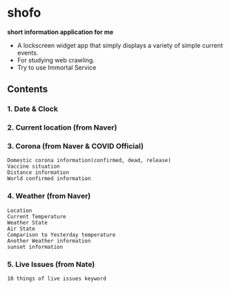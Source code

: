 # shofo
**short information application for me**

- A lockscreen widget app that simply displays a variety of simple current events.
- For studying web crawling.
- Try to use Immortal Service

## Contents
### 1. Date & Clock
### 2. Current location (from Naver)
### 3. Corona (from Naver & COVID Official)
    Domestic corona information(confirmed, dead, release)
    Vaccine situation
    Distance information
    World confirmed information
### 4. Weather (from Naver)
    Location
    Current Temperature
    Weather State
    Air State
    Comparison to Yesterday temperature
    Another Weather information
    sunset information
### 5. Live Issues (from Nate)
    10 things of live issues keyword
